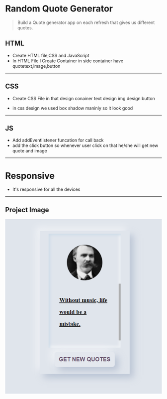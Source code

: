 # Random Quote Generator

 >Build a Quote generator app on each refresh that gives us different quotes.

## HTML
- Create HTML file,CSS and JavaScript
- In HTML File I Create Container in side container have quotetext,image,button
---
## CSS
- Create CSS File in that design conainer text design img design button

- in css design we used box shadow maninly so it look good
---
## JS
- Add addEventlistener funcation for call back 
- add the click button so whenever user click on that he/she will get new quote and image
---
# Responsive
- It's responsive for all the devices
---
## Project Image
![RandomQuoteGenAPP](../Project_16/img/Screenshot%202022-09-22%20155739.png)

